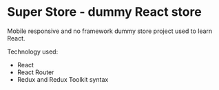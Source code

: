 # Super Store - dummy React store

Mobile responsive and no framework dummy store project used to learn React.

Technology used:
- React
- React Router
- Redux and Redux Toolkit syntax

